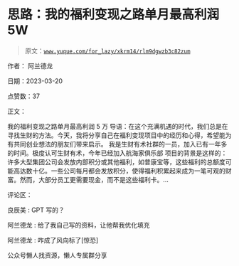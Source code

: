 # 思路：我的福利变现之路单月最高利润 5W

> 原文：[`www.yuque.com/for_lazy/xkrm14/rlm9dgwzb3c82zum`](https://www.yuque.com/for_lazy/xkrm14/rlm9dgwzb3c82zum)



作者： 阿兰德龙



日期：2023-03-20



点赞数：37

<ne-card data-card-name="hr" data-card-type="block" id="WgOVg" data-event-boundary="card">

正文：



我的福利变现之路单月最高利润 5 万 导语：在这个充满机遇的时代，我们总是在寻找生财的方法。今天，我将分享自己在福利变现项目中的经历和心得，希望能为有共同创业想法的朋友们带来启示。 我是生财有术社群的一员，加入已有一年多的时间。极度认可生财有术，今年已经加入航海家俱乐部 项目的背景是这样的： 许多大型集团公司会发放内部积分或其他福利，如普康宝等，这些福利的总额度可能高达数十亿。一些公司每月都会发放积分，使得福利积累起来成为一笔可观的财富。然而，大部分员工更需要现金，而不是这些福利卡。...

<ne-card data-card-name="hr" data-card-type="block" id="qJDmg" data-event-boundary="card">

评论区：



良辰美 : GPT 写的？



阿兰德龙 : 给了我自己写的资料，让他帮我优化填充



阿兰德龙 : 咋成了风向标了[惊恐]

<ne-card data-card-name="hr" data-card-type="block" id="XZ5vj" data-event-boundary="card">

公众号懒人找资源，懒人专属群分享

</ne-card></ne-card></ne-card>